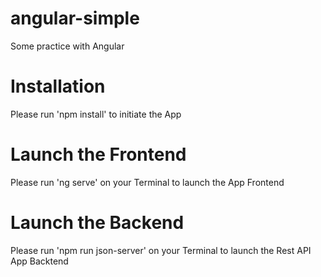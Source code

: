 # angular-simple
Some practice with Angular

# Installation
Please run 'npm install' to initiate the App

# Launch the Frontend
Please run 'ng serve' on your Terminal to launch the App Frontend

# Launch the Backend
Please run 'npm run json-server' on your Terminal to launch the Rest API App Backtend
